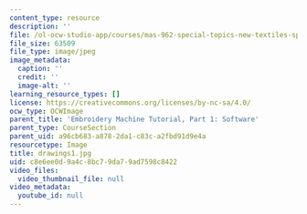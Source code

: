 ```yaml
---
content_type: resource
description: ''
file: /ol-ocw-studio-app/courses/mas-962-special-topics-new-textiles-spring-2010/c8e6ee0d9a4c8bc79da79ad7598c8422_drawings1.jpg
file_size: 63509
file_type: image/jpeg
image_metadata:
  caption: ''
  credit: ''
  image-alt: ''
learning_resource_types: []
license: https://creativecommons.org/licenses/by-nc-sa/4.0/
ocw_type: OCWImage
parent_title: 'Embroidery Machine Tutorial, Part 1: Software'
parent_type: CourseSection
parent_uid: a96cb683-a878-2da1-c83c-a2fbd91d9e4a
resourcetype: Image
title: drawings1.jpg
uid: c8e6ee0d-9a4c-8bc7-9da7-9ad7598c8422
video_files:
  video_thumbnail_file: null
video_metadata:
  youtube_id: null
---
```

